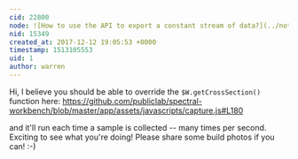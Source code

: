 ```yaml
---
cid: 22800
node: ![How to use the API to export a constant stream of data?](../notes/Reallygeek/12-10-2017/how-to-use-the-api-to-export-a-constant-stream-of-data)
nid: 15349
created_at: 2017-12-12 19:05:53 +0000
timestamp: 1513105553
uid: 1
author: warren
---
```


Hi, I believe you should be able to override the `$W.getCrossSection()` function here: https://github.com/publiclab/spectral-workbench/blob/master/app/assets/javascripts/capture.js#L180

and it'll run each time a sample is collected -- many times per second. Exciting to see what you're doing! Please share some build photos if you can! :-)